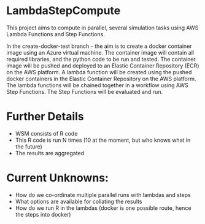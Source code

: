# LambdaStepCompute
This project aims to compute in parallel, several simulation tasks using AWS Lambda Functions and Step Functions.

In the create-docker-test branch - the aim is to create a docker container image using an Azure virtual machine. 
The container image will contain all required libraries, and the python code to be run and tested.
The container image will be pushed and deployed to an Elastic Container Repository (ECR) on the AWS platform. 
A lambda function will be created using the pushed docker containers in the Elastic Container Repository on the AWS platform. 
The lambda functions will be chained together in a workflow using AWS Step Functions.
The Step Functions will be evaluated and run.

# Further Details
- WSM consists of R code
- This R code is run N times (10 at the moment, but who knows what in the future)
- The results are aggregated

# Current Unknowns:

- How do we co-ordinate multiple parallel runs with lambdas and steps
- What options are available for collating the results
- How do we run R in the lambdas (docker is one possible route, hence the steps into docker)
